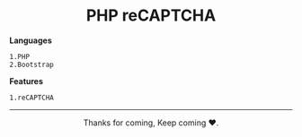 <h1 align="center">PHP reCAPTCHA</h1>

**Languages**
```
1.PHP
2.Bootstrap
```
**Features**
```
1.reCAPTCHA
```

<hr>

<p align="center">Thanks for coming, Keep coming ❤️.</p>